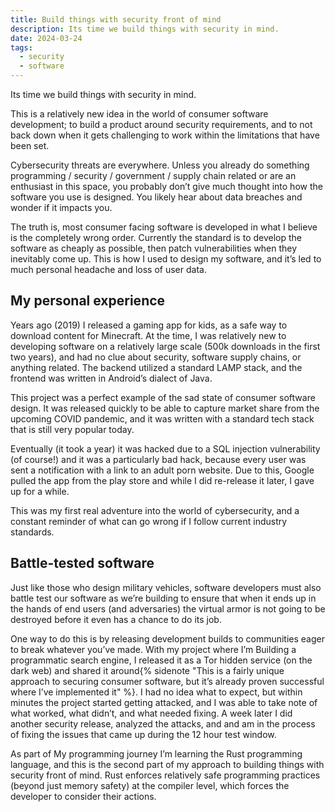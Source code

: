 ```yaml
---
title: Build things with security front of mind
description: Its time we build things with security in mind.
date: 2024-03-24
tags:
  - security
  - software
---
```


Its time we build things with security in mind.

This is a relatively new idea in the world of consumer software development; to build a product around security requirements, and to not back down when it gets challenging to work within the limitations that have been set.

Cybersecurity threats are everywhere. Unless you already do something programming / security / government / supply chain related or are an enthusiast in this space, you probably don’t give much thought into how the software you use is designed. You likely hear about data breaches and wonder if it impacts you.

The truth is, most consumer facing software is developed in what I believe is the completely wrong order. Currently the standard is to develop the software as cheaply as possible, then patch vulnerabilities when they inevitably come up. This is how I used to design my software, and it’s led to much personal headache and loss of user data.

## My personal experience
Years ago (2019) I released a gaming app for kids, as a safe way to download content for Minecraft. At the time, I was relatively new to developing software on a relatively large scale (500k downloads in the first two years), and had no clue about security, software supply chains, or anything related. The backend utilized a standard LAMP stack, and the frontend was written in Android’s dialect of Java.

This project was a perfect example of the sad state of consumer software design. It was released quickly to be able to capture market share from the upcoming COVID pandemic, and it was written with a standard tech stack that is still very popular today.

Eventually (it took a year) it was hacked due to a SQL injection vulnerability (of course!) and it was a particularly bad hack, because every user was sent a notification with a link to an adult porn website. Due to this, Google pulled the app from the play store and while I did re-release it later, I gave up for a while.

This was my first real adventure into the world of cybersecurity, and a constant reminder of what can go wrong if I follow current industry standards.

## Battle-tested software
Just like those who design military vehicles, software developers must also battle test our software as we’re building to ensure that when it ends up in the hands of end users (and adversaries) the virtual armor is not going to be destroyed before it even has a chance to do its job.

One way to do this is by releasing development builds to communities eager to break whatever you’ve made. With my project where I’m Building a programmatic search engine, I released it as a Tor hidden service (on the dark web) and shared it around{% sidenote "This is a fairly unique approach to securing consumer software, but it’s already proven successful where I’ve implemented it" %}. I had no idea what to expect, but within minutes the project started getting attacked, and I was able to take note of what worked, what didn’t, and what needed fixing. A week later I did another security release, analyzed the attacks, and and am in the process of fixing the issues that came up during the 12 hour test window.

As part of My programming journey I’m learning the Rust programming language, and this is the second part of my approach to building things with security front of mind. Rust enforces relatively safe programming practices (beyond just memory safety) at the compiler level, which forces the developer to consider their actions.

